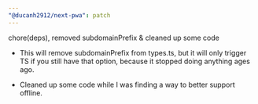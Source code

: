 ```yaml
---
"@ducanh2912/next-pwa": patch
---
```


chore(deps), removed subdomainPrefix & cleaned up some code

- This will remove subdomainPrefix from types.ts, but it will only trigger TS if you still have that option, because it stopped doing anything ages ago.

- Cleaned up some code while I was finding a way to better support offline.
